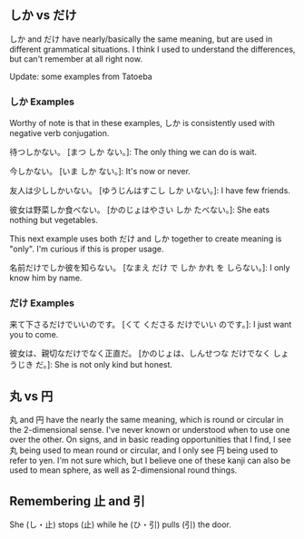 
## しか vs だけ

しか and だけ have nearly/basically the same meaning, but are used in different grammatical situations. I think I used to understand the differences, but can't remember at all right now.

Update: some examples from Tatoeba

### しか Examples

Worthy of note is that in these examples, しか is consistently used with negative verb conjugation.

待つしかない。 [まつ しか ない。]: The only thing we can do is wait.

今しかない。 [いま しか ない。]: It's now or never.

友人は少ししかいない。 [ゆうじんはすこし しか いない。]: I have few friends.

彼女は野菜しか食べない。 [かのじょはやさい しか たべない。]: She eats nothing but vegetables.

This next example uses both だけ and しか together to create meaning is "only". I'm curious if this is proper usage.

名前だけでしか彼を知らない。 [なまえ だけ で しか かれ を しらない。]: I only know him by name.


### だけ Examples

来て下さるだけでいいのです。 [くて くださる だけでいい のです。]: I just want you to come.

彼女は、親切なだけでなく正直だ。 [かのじょは、しんせつな だけでなく しょうじき だ。]: She is not only kind but honest.


## 丸 vs 円

丸 and 円 have the nearly the same meaning, which is round or circular in the 2-dimensional sense. I've never known or understood when to use one over the other. On signs, and in basic reading opportunities that I find, I see 丸 being used to mean round or circular, and I only see 円 being used to refer to yen. I'm not sure which, but I believe one of these kanji can also be used to mean sphere, as well as 2-dimensional round things.


## Remembering 止 and 引

She (し・止) stops (止) while he (ひ・引) pulls (引) the door.


